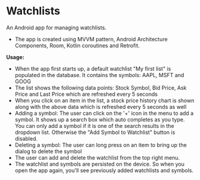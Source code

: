 # Watchlists

An Android app for managing watchlists.

* The app is created using MVVM pattern, Android Architecture Components, Room, Kotlin coroutines and Retrofit.

**Usage:**  
* When the app first starts up, a default watchlist "My first list" is populated in the database. It contains the symbols: AAPL, MSFT and GOOG  
* The list shows the following data points: Stock Symbol, Bid Price, Ask Price and Last Price which are refreshed every 5 seconds     
* When you click on an item in the list, a stock price history chart is shown along with the above data which is refreshed every 5 seconds as well    
* Adding a symbol: The user can click on the '+' icon in the menu to add a symbol. It shows up a search box which auto completes as you type. You can only add a symbol if it is one of the search results in the dropdown list. Otherwise the "Add Symbol to Watchlist" button is disabled.    
* Deleting a symbol: The user can long press on an item to bring up the dialog to delete the symbol    
* The user can add and delete the watchlist from the top right menu.    
* The watchlist and symbols are persisted on the device. So when you open the app again, you'll see previously added watchlists and symbols.
